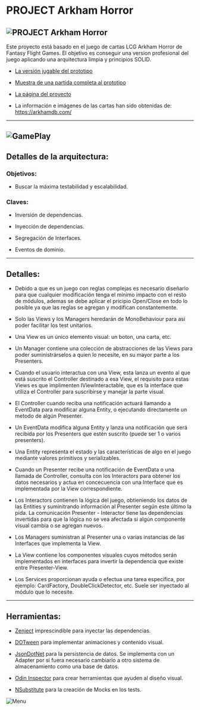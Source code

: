 # PROJECT Arkham Horror

![PROJECT Arkham Horror](https://www.rosalesnavas.com/images/logo_with_text_black.png)
---
Este proyecto está basado en el juego de cartas LCG Arkham Horror de Fantasy Flight Games.
El objetivo es conseguir una version profesional del juego aplicando una arquitectura limpia y principios SOLID.

* [La versión jugable del prototipo](https://github.com/Todorcevic/Project-ARKHAM-HORROR)
 
* [Muestra de una partida completa al prototipo](https://www.youtube.com/watch?v=pvBs5DNNExE)

* [La página del proyecto](https://www.rosalesnavas.com/arkham)

* La información e imágenes de las cartas han sido obtenidas de: https://arkhamdb.com/
---
 ![GamePlay](https://www.rosalesnavas.com/images/ProjectArkhamHorrorGithub.jpg)
---

## Detalles de la arquitectura:

### Objetivos:

* Buscar la máxima testabilidad y escalabilidad.

### Claves:

* Inversión de dependencias.

* Inyección de dependencias.

* Segregación de Interfaces.

* Eventos de dominio.

---
## Detalles:

* Debido a que es un juego con reglas complejas es necesario diseñarlo para que cualquier modificación tenga el mínimo impacto con el resto de módulos,
ademas se debe aplicar el pricipio Open/Close en todo lo posible ya que las reglas se agregan y modifican constantemente.

* Solo las Views y los Managers heredarán de MonoBehaviour para así poder facilitar los test unitarios.

* Una View es un único elemento visual: un boton, una carta, etc.

* Un Manager contiene una colección de abstracciones de las Views para poder suministrárselos a quien lo necesite, en su mayor parte a los Presenters.

* Cuando el usuario interactua con una View, esta lanza un evento al que está suscrito el Controller destinado a esa View, el requisito para estas Views
es que implimenten IViewInteractable, que es la interface que utiliza el Controller para suscribirse y manejar la parte visual.

* El Controller cuando reciba una notificación actuará llamando a EventData para modificar alguna Entity, o ejecutando directamente un metodo de algún Presenter.

* Un EventData modifica alguna Entity y lanza una notificación que será recibida por los Presenters que estén suscrito (puede ser 1 o varios presenters).

* Una Entity representa el estado y las características de algo en el juego mediante valores primitivos y serializables.

* Cuando un Presenter recibe una notificación de EventData o una llamada de Controller, consulta con los Interactors para obtener los datos necesarios y 
actua en concecuencia con una Interface que es implementada por la View correspondiente. 

* Los Interactors contienen la lógica del juego, obtieniendo los datos de las Entities y suminitrando información al Presenter según este último la pida. La comunicación Presenter - Interactor tiene las dependencias invertidas para que la lógica no se vea afectada si algún componente visual cambia o se agregan nuevos.

* Los Managers suministran al Presenter una o varias instancias de las Interfaces que implementa la View.

* La View contiene los componentes visuales cuyos métodos serán implementados en interfaces para invertir la dependencia que existe entre Presenter-View.

* Los Services proporcionan ayuda o efectua una tarea específica, por ejemplo: CardFactory, DoubleClickDetector, etc. Suele ser inyectado al módulo que lo necesite.

---
## Herramientas:
* [Zenject](https://github.com/modesttree/Zenject) imprescindible para inyectar las dependencias.

* [DOTween](http://dotween.demigiant.com/index.php) para implementar animaciones y contenido visual.

* [JsonDotNet](https://www.newtonsoft.com/json) para la persistencia de datos. Se implementa con un Adapter por si fuera necesario cambiarlo a otro sistema de almacenamiento como una base de datos.

* [Odin Inspector](https://odininspector.com/) para crear herramientas que ayuden al diseño visual.

* [NSubstitute](https://nsubstitute.github.io/) para la creación de Mocks en los tests.

![Menu](https://www.rosalesnavas.com/images/portfolio/arkham/3.jpg)
